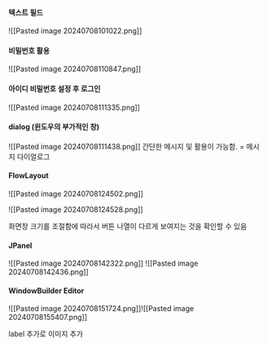 
#### 텍스트 필드
![[Pasted image 20240708101022.png]]



#### 비밀번호 활용
![[Pasted image 20240708110847.png]]



#### 아이디 비밀번호 설정 후 로그인

![[Pasted image 20240708111335.png]]



#### dialog (윈도우의 부가적인 창)
![[Pasted image 20240708111438.png]]
간단한 메시지 및 활용이 가능함.
= 메시지 다이얼로그


#### FlowLayout

![[Pasted image 20240708124502.png]]

![[Pasted image 20240708124528.png]]

화면창 크기를 
조절함에 따라서 버튼 나열이 
다르게 보여지는 것을 확인할 수 있음


#### JPanel

![[Pasted image 20240708142322.png]]
![[Pasted image 20240708142436.png]]



#### WindowBuilder Editor
![[Pasted image 20240708151724.png]]![[Pasted image 20240708155407.png]]


label 추가로 이미지 추가